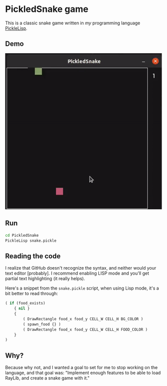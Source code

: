 # PickledSnake game

This is a classic snake game written in *my* programming language [PickleLisp](https://github.com/Rad-hi/PickleLisp).

## Demo

<p align="center">
  <img src=".github/images/demo.gif">
</p>

## Run

```bash
cd PickledSnake
PickleLisp snake.pickle
```

## Reading the code

I realize that GitHub doesn't recognize the syntax, and neither would your text editor [probably].
I recommend enabling LISP mode and you'll get partial text highlighting (it really helps).

Here's a snippet from the `snake.pickle` script, when using Lisp mode, it's a bit better to read through:

```lisp
( if (food_exists)
    { nil }
    {
        ( DrawRectangle food_x food_y CELL_W CELL_H BG_COLOR )
        ( spawn_food {} )
        ( DrawRectangle food_x food_y CELL_W CELL_H FOOD_COLOR )
    }
)
```

## Why?

Because why not, and I wanted a goal to set for me to stop working on the language, and that goal was:
"Implement enough features to be able to load RayLib, and create a snake game with it."
